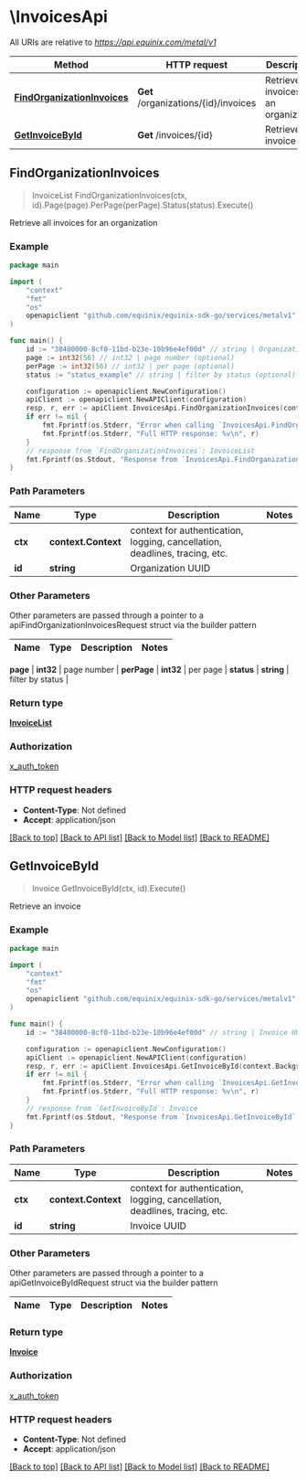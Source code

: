 # \InvoicesApi

All URIs are relative to *https://api.equinix.com/metal/v1*

Method | HTTP request | Description
------------- | ------------- | -------------
[**FindOrganizationInvoices**](InvoicesApi.md#FindOrganizationInvoices) | **Get** /organizations/{id}/invoices | Retrieve all invoices for an organization
[**GetInvoiceById**](InvoicesApi.md#GetInvoiceById) | **Get** /invoices/{id} | Retrieve an invoice



## FindOrganizationInvoices

> InvoiceList FindOrganizationInvoices(ctx, id).Page(page).PerPage(perPage).Status(status).Execute()

Retrieve all invoices for an organization



### Example

```go
package main

import (
    "context"
    "fmt"
    "os"
    openapiclient "github.com/equinix/equinix-sdk-go/services/metalv1"
)

func main() {
    id := "38400000-8cf0-11bd-b23e-10b96e4ef00d" // string | Organization UUID
    page := int32(56) // int32 | page number (optional)
    perPage := int32(56) // int32 | per page (optional)
    status := "status_example" // string | filter by status (optional)

    configuration := openapiclient.NewConfiguration()
    apiClient := openapiclient.NewAPIClient(configuration)
    resp, r, err := apiClient.InvoicesApi.FindOrganizationInvoices(context.Background(), id).Page(page).PerPage(perPage).Status(status).Execute()
    if err != nil {
        fmt.Fprintf(os.Stderr, "Error when calling `InvoicesApi.FindOrganizationInvoices``: %v\n", err)
        fmt.Fprintf(os.Stderr, "Full HTTP response: %v\n", r)
    }
    // response from `FindOrganizationInvoices`: InvoiceList
    fmt.Fprintf(os.Stdout, "Response from `InvoicesApi.FindOrganizationInvoices`: %v\n", resp)
}
```

### Path Parameters


Name | Type | Description  | Notes
------------- | ------------- | ------------- | -------------
**ctx** | **context.Context** | context for authentication, logging, cancellation, deadlines, tracing, etc.
**id** | **string** | Organization UUID | 

### Other Parameters

Other parameters are passed through a pointer to a apiFindOrganizationInvoicesRequest struct via the builder pattern


Name | Type | Description  | Notes
------------- | ------------- | ------------- | -------------

 **page** | **int32** | page number | 
 **perPage** | **int32** | per page | 
 **status** | **string** | filter by status | 

### Return type

[**InvoiceList**](InvoiceList.md)

### Authorization

[x_auth_token](../README.md#x_auth_token)

### HTTP request headers

- **Content-Type**: Not defined
- **Accept**: application/json

[[Back to top]](#) [[Back to API list]](../README.md#documentation-for-api-endpoints)
[[Back to Model list]](../README.md#documentation-for-models)
[[Back to README]](../README.md)


## GetInvoiceById

> Invoice GetInvoiceById(ctx, id).Execute()

Retrieve an invoice



### Example

```go
package main

import (
    "context"
    "fmt"
    "os"
    openapiclient "github.com/equinix/equinix-sdk-go/services/metalv1"
)

func main() {
    id := "38400000-8cf0-11bd-b23e-10b96e4ef00d" // string | Invoice UUID

    configuration := openapiclient.NewConfiguration()
    apiClient := openapiclient.NewAPIClient(configuration)
    resp, r, err := apiClient.InvoicesApi.GetInvoiceById(context.Background(), id).Execute()
    if err != nil {
        fmt.Fprintf(os.Stderr, "Error when calling `InvoicesApi.GetInvoiceById``: %v\n", err)
        fmt.Fprintf(os.Stderr, "Full HTTP response: %v\n", r)
    }
    // response from `GetInvoiceById`: Invoice
    fmt.Fprintf(os.Stdout, "Response from `InvoicesApi.GetInvoiceById`: %v\n", resp)
}
```

### Path Parameters


Name | Type | Description  | Notes
------------- | ------------- | ------------- | -------------
**ctx** | **context.Context** | context for authentication, logging, cancellation, deadlines, tracing, etc.
**id** | **string** | Invoice UUID | 

### Other Parameters

Other parameters are passed through a pointer to a apiGetInvoiceByIdRequest struct via the builder pattern


Name | Type | Description  | Notes
------------- | ------------- | ------------- | -------------


### Return type

[**Invoice**](Invoice.md)

### Authorization

[x_auth_token](../README.md#x_auth_token)

### HTTP request headers

- **Content-Type**: Not defined
- **Accept**: application/json

[[Back to top]](#) [[Back to API list]](../README.md#documentation-for-api-endpoints)
[[Back to Model list]](../README.md#documentation-for-models)
[[Back to README]](../README.md)

